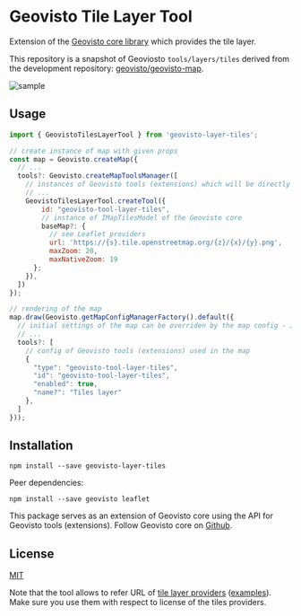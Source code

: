# Geovisto Tile Layer Tool
Extension of the [Geovisto core library](https://github.com/geovisto/geovisto) which provides the tile layer.

This repository is a snapshot of Geoviosto ``tools/layers/tiles`` derived from the development repository: [geovisto/geovisto-map](https://github.com/geovisto/geovisto-map).

![sample](https://user-images.githubusercontent.com/1479229/131514620-5f4ec88c-ee77-4ce1-976e-6fd37fde6ad0.png)

## Usage

```js
import { GeovistoTilesLayerTool } from 'geovisto-layer-tiles';

// create instance of map with given props
const map = Geovisto.createMap({
  // ...
  tools?: Geovisto.createMapToolsManager([
    // instances of Geovisto tools (extensions) which will be directly used in the map
    // ...
    GeovistoTilesLayerTool.createTool({
        id: "geovisto-tool-layer-tiles",
        // instance of IMapTilesModel of the Geovisto core
        baseMap?: {
          // see Leaflet providers
          url: 'https://{s}.tile.openstreetmap.org/{z}/{x}/{y}.png',
          maxZoom: 20,
          maxNativeZoom: 19
      };
    }),
  ])
});

// rendering of the map
map.draw(Geovisto.getMapConfigManagerFactory().default({
  // initial settings of the map can be overriden by the map config - JSON structure providing user settings 
  // ...
  tools?: [
    // config of Geovisto tools (extensions) used in the map
    {
      "type": "geovisto-tool-layer-tiles",
      "id": "geovisto-tool-layer-tiles",
      "enabled": true,
      "name?": "Tiles layer"
    },
  ]
}));
```

## Installation

```
npm install --save geovisto-layer-tiles
```

Peer dependencies:
```
npm install --save geovisto leaflet
```

This package serves as an extension of Geovisto core using the API for Geovisto tools (extensions). Follow Geovisto core on [Github](https://github.com/geovisto/geovisto).

## License

[MIT](https://github.com/geovisto/geovisto-themes/blob/master/LICENSE)

Note that the tool allows to refer URL of [tile layer providers](https://github.com/leaflet-extras/leaflet-providers) ([examples](http://leaflet-extras.github.io/leaflet-providers/preview/index.html)). Make sure you use them with respect to license of the tiles providers.

